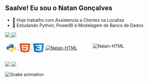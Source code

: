 ## Saalve! Eu sou o Natan Gonçalves

- 🔭 Hoje trabalho com Assistencia a Clientes na Localiza
- 🌱 Estudando Python, PowerBI e Modelagem de Banco de Dados

<div>
  <a href="https://github.com/natanga00">
  <img height="180em" src="https://github-readme-stats.vercel.app/api?username=natanga00&show_icons=true&theme=dark&include_all_commits=true&count_private=true"/>
  <img height="180em" src="https://github-readme-stats.vercel.app/api/top-langs/?username=natanga00&layout=compact&langs_count=16&theme=dark"/>
</div>
  
<div style="display: inline_block"><br>
  <img align="center" alt="Natan-Python" height="30" width="40" src="https://raw.githubusercontent.com/devicons/devicon/master/icons/python/python-original.svg">
  <img align="center" alt="Natan-HTML" height="30" width="40" src="https://raw.githubusercontent.com/devicons/devicon/master/icons/html5/html5-original.svg">
  <img align="center" alt="Natan-CSS" height="30" width="40" src="https://raw.githubusercontent.com/devicons/devicon/master/icons/css3/css3-original.svg">
  <img align="center" alt="Natan-HTML" height="30" width="40" src="https://cdn.jsdelivr.net/gh/devicons/devicon/icons/java/java-original.svg">
  <img align="right" alt="Natan-HTML" height="175" width="220" src="https://mcdn.wallpapersafari.com/medium/49/42/vwdy0x.jpg">
</div>
  
  ##
  <div>
  <a href="https://instagram.com/natang.a" target="_blank"><img src="https://img.shields.io/badge/-Instagram-%23E4405F?style=for-the-badge&logo=instagram&logoColor=white" target="_blank"></a> 
  <a href="https://www.linkedin.com/in/natan-gonçalves-b81b84185/" target="_blank"><img src="https://img.shields.io/badge/-LinkedIn-%230077B5?style=for-the-badge&logo=linkedin&logoColor=white" target="_blank"></a>
</div>

![Snake animation](https://github.com/natanga00/natanga00/blob/output/github-contribution-grid-snake.svg)

  
